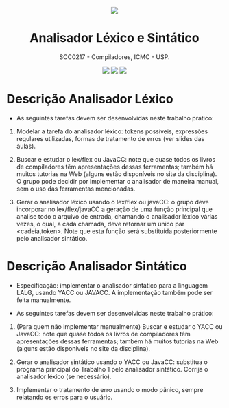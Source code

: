 <p align="center">
  <img src="https://media.giphy.com/media/NAcNfRrU6f2bC/giphy.gif"/>
  <h1 align="center">Analisador Léxico e Sintático </h1>
  <p align="center"> SCC0217 - Compiladores, ICMC - USP.</p>
</p>

<p align="center">
  <img src="http://ForTheBadge.com/images/badges/made-with-c.svg"/>
  <img src="http://ForTheBadge.com/images/badges/made-with-lex.svg"/>
  <img src="http://ForTheBadge.com/images/badges/made-with-yacc.svg"/>
</p>

# Descrição Analisador Léxico

* As seguintes tarefas devem ser desenvolvidas neste trabalho prático:

1. Modelar a tarefa do analisador léxico: tokens possíveis, expressões regulares utilizadas, formas de tratamento de erros (ver slides das aulas).

2. Buscar e estudar o lex/flex ou JavaCC: note que quase todos os livros de compiladores têm apresentações dessas ferramentas; também há muitos tutorias na Web (alguns estão disponíveis no site da disciplina). O grupo pode decidir por implementar o analisador de maneira manual, sem o uso das ferramentas mencionadas.

3. Gerar o analisador léxico usando o lex/flex ou javaCC: o grupo deve incorporar no lex/flex/javaCC a geração de uma função principal que analise todo o arquivo de entrada, chamando o analisador léxico várias vezes, o qual, a cada chamada, deve retornar um único par <cadeia,token>. Note que esta função será substituída posteriormente pelo analisador sintático.



# Descrição Analisador Sintático

* Especificação: implementar o analisador sintático para a linguagem LALG, usando YACC ou JAVACC. A implementação também pode ser feita manualmente.

* As seguintes tarefas devem ser desenvolvidas neste trabalho prático:

1. (Para quem não implementar manualmente) Buscar e estudar o YACC ou JavaCC: note que quase todos os livros de compiladores têm apresentações dessas ferramentas; também há muitos tutorias na Web (alguns estão disponíveis no site da disciplina).

2. Gerar o analisador sintático usando o YACC ou JavaCC: substitua o programa principal do Trabalho 1 pelo analisador sintático. Corrija o analisador léxico (se necessário).

3. Implementar o tratamento de erro usando o modo pânico, sempre relatando os erros para o usuário.

